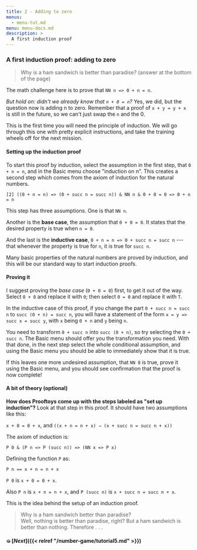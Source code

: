 ```yaml
---
title: 2 - Adding to zero
menus:
  - menu-tut.md
menu: menu-docs.md
description: >
  A first induction proof
---
```


### A first induction proof: adding to zero

> Why is a ham sandwich is better than paradise?  (answer at the
> bottom of the page)

The math challenge here is to prove that `NN n => 0 + n = n`.

*But hold on: didn't we already know that `n + 0 = n`?* Yes,
we did, but the question now is adding n to zero.  Remember that a
proof of `x + y = y + x` is still in the future, so we can't just swap
the `n` and the 0.

This is the first time you will need the principle of induction.  We
will go through this one with pretty explicit instructions, and take
the training wheels off for the next mission.

<div class=proof-editor data-exercise="nat/add1"></div>

#### Setting up the induction proof

To start this proof by induction, select the assumption in the first step,
that `0 + n = n`, and in the Basic menu choose "induction on n".  This
creates a second step which comes from the axiom of induction for the
natural numbers.

`[2] ((0 + n = n) => (0 + succ n = succ n)) & NN n & 0 + 0 = 0 => 0 + n = n`

This step has three assumptions.  One is that `NN n`.

Another is the **base case**, the assumption that `0 + 0 = 0`.  It
states that the desired property is true when `n = 0`.

And the last is the **inductive case**, `0 + n = n => 0 + succ n =
succ n` --- that whenever the property is true for `n`, it is true for
`succ n`.

Many basic properties of the natural numbers are proved by induction,
and this will be our standard way to start induction proofs.

#### Proving it

I suggest proving the *base case* (`0 + 0 = 0`) first, to get it out
of the way.  Select `0 + 0` and replace it with `0`; then select `0 =
0` and replace it with `T`.

In the inductive case of this proof, if you change the part `0 + succ
n = succ n` to `succ (0 + n) = succ n`, you will have a statement of
the form `x = y => succ x = succ y`, with `x` being `0 + n` and `y`
being `n`.

You need to transform `0 + succ n` into `succ (0 + n)`, so try
selecting the `0 + succ n`.  The Basic menu should offer you the
transformation you need.  With that done, in the next step select the
whole conditional assumption, and using the Basic menu you should be
able to immediately show that it is true.

If this leaves one more undesired assumption, that `NN 0` is true,
prove it using the Basic menu, and you should see confirmation that
the proof is now complete!

#### A bit of theory (optional)

**How does Prooftoys come up with the steps labeled as "set up
induction"?**  Look at that step in this proof.  It should have
two assumptions like this:

`x + 0 = 0 + x`, and `((x + n = n + x) ⇒ (x + succ n = succ n + x))`

The axiom of induction is:

`P 0 & (P n => P (succ n)) => (NN x => P x)`

Defining the function `P` as:

`P n == x + n = n + x`

`P 0` is `x + 0 = 0 + x`.

Also `P n` is `x + n = n + x`, and `P (succ n)` is `x + succ n = succ
n + x`.

This is the idea behind the setup of an induction proof.

> Why is a ham sandwich better than paradise?<br>
> Well, nothing is better than paradise, right?
> But a ham sandwich is better than nothing.
> Therefore . . .

#### ➭ [***Next***]({{< relref "/number-game/tutorial5.md" >}})
